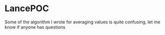 # LancePOC
Some of the algorithm I wrote for averaging values is quite confusing, let me know if anyone has questions
